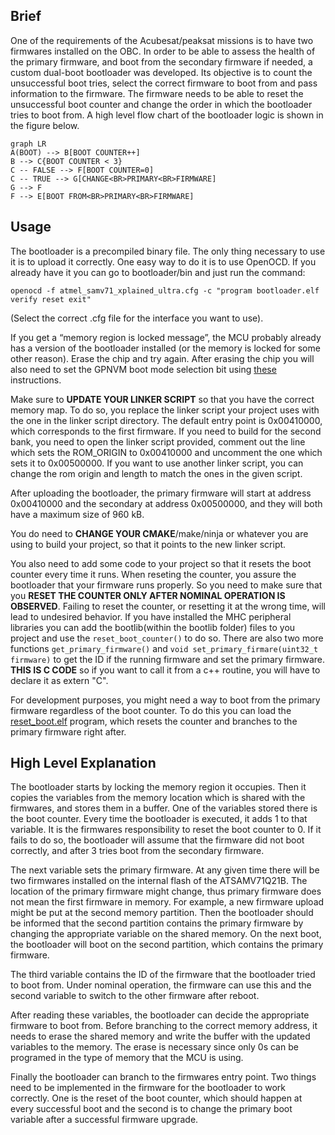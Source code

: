 
## Brief
One of the requirements of the Acubesat/peaksat missions is to have two firmwares installed on the OBC. In order to be able to assess the health of the primary firmware, and boot from the secondary firmware if needed, a custom dual-boot bootloader was developed. Its objective is to count the unsuccessful boot tries, select the correct firmware to boot from and pass information to the firmware. The firmware needs to be able to reset the unsuccessful boot counter and change the order in which the bootloader tries to boot from.
A high level flow chart of the bootloader logic is shown in the figure below.
```mermaid
graph LR
A(BOOT) --> B[BOOT COUNTER++]
B --> C{BOOT COUNTER < 3}
C -- FALSE --> F[BOOT COUNTER=0]
C -- TRUE --> G[CHANGE<BR>PRIMARY<BR>FIRMWARE]
G --> F
F --> E[BOOT FROM<BR>PRIMARY<BR>FIRMWARE]
```

## Usage

The bootloader is a precompiled binary file. The only thing necessary to use it is to upload it correctly. One easy way to do it is to use OpenOCD. If you already have it you can go to bootloader/bin and just run the command:
```shell
openocd -f atmel_samv71_xplained_ultra.cfg -c "program bootloader.elf verify reset exit"
```
(Select the correct .cfg file for the interface you want to use).

If you get a “memory region is locked message”, the MCU probably already has a version of the bootloader installed (or the memory is locked for some other reason). Erase the chip and try again. After erasing the chip you will also need to set the GPNVM boot mode selection bit using [these](https://gitlab.com/acubesat/software-management/-/wikis/ATSAM/Running-code-on-an-ATSAMV71Q21B-for-the-first-time) instructions.

Make sure to **UPDATE YOUR LINKER SCRIPT** so that you have the correct memory map. To do so, you replace the linker script your project uses with the one in the linker script directory. The default entry point is 0x00410000, which corresponds to the first firmware. If you need to build for the second bank, you need to open the linker script provided, comment out the line which sets the ROM_ORIGIN to 0x00410000 and uncomment the one which sets it to 0x00500000. If you want to use another linker script, you can change the rom origin and length to match the ones in the given script.

After uploading the bootloader, the primary firmware will start at address 0x00410000 and the secondary at address 0x00500000, and they will both have a maximum size of 960 kB.

You do need to **CHANGE YOUR CMAKE**/make/ninja or whatever you are using to build your project, so that it points to the new linker script.

You also need to add some code to your project so that it resets the boot counter every time it runs. When reseting the counter, you assure the bootloader that your firmware runs properly. So you need to make sure that you **RESET THE COUNTER ONLY AFTER NOMINAL OPERATION IS OBSERVED**. Failing to reset the counter, or resetting it at the wrong time, will lead to undesired behavior. If you have installed the MHC peripheral libraries you can add the bootlib(within the bootlib folder) files to you project and use the ```reset_boot_counter()``` to do so. There are also two more functions ```get_primary_firmware()``` and ```void set_primary_firmare(uint32_t firmware)``` to get the ID if the running firmware and set the primary firmware.
**THIS IS C CODE** so if you want to call it from a c++ routine, you will have to declare it as extern "C".

For development purposes, you might need a way to boot from the primary firmware regardless of the boot counter. To do this you can load the [reset_boot.elf](https://github.com/PeakSat/OBC-bootloader/tree/reset-counter) program, which resets the counter and branches to the primary firmware right after.

## High Level Explanation
The bootloader starts by locking the memory region it occupies. Then it copies the variables from the memory location which is shared with the firmwares, and stores them in a buffer. One of the variables stored there is the boot counter. Every time the bootloader is executed, it adds 1 to that variable. It is the firmwares responsibility to reset the boot counter to 0. If it fails to do so, the bootloader will assume that the firmware did not boot correctly, and after 3 tries boot from the secondary firmware.

The next variable sets the primary firmware. At any given time there will be two firmwares installed on the internal flash of the ATSAMV71Q21B. The location of the primary firmware might change, thus primary firmware does not mean the first firmware in memory. For example, a new firmware upload might be put at the second memory partition. Then the bootloader should be informed that the second partition contains the primary firmware by changing the appropriate variable on the shared memory. On the next boot, the bootloader will boot on the second partition, which contains the primary firmware.

The third variable contains the ID of the firmware that the bootloader tried to boot from. Under nominal operation, the firmware can use this and the second variable to switch to the other firmware after reboot.

After reading these variables, the bootloader can decide the appropriate firmware to boot from. Before branching to the correct memory address, it needs to erase the shared memory and write the buffer with the updated variables to the memory. The erase is necessary since only 0s can be programed in the type of memory that the MCU is using.

Finally the bootloader can branch to the firmwares entry point. Two things need to be implemented in the firmware for the bootloader to work correctly. One is the reset of the boot counter, which should happen at every successful boot and the second is to change the primary boot variable after a successful firmware upgrade.
